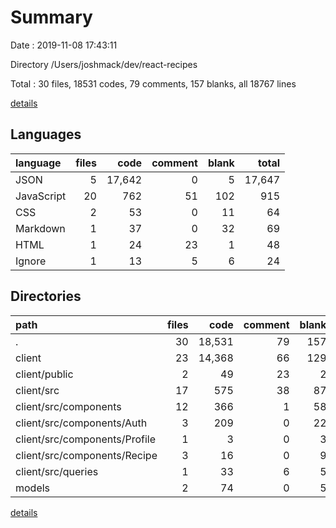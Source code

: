 # Summary

Date : 2019-11-08 17:43:11

Directory /Users/joshmack/dev/react-recipes

Total : 30 files,  18531 codes, 79 comments, 157 blanks, all 18767 lines

[details](details.md)

## Languages
| language | files | code | comment | blank | total |
| :--- | ---: | ---: | ---: | ---: | ---: |
| JSON | 5 | 17,642 | 0 | 5 | 17,647 |
| JavaScript | 20 | 762 | 51 | 102 | 915 |
| CSS | 2 | 53 | 0 | 11 | 64 |
| Markdown | 1 | 37 | 0 | 32 | 69 |
| HTML | 1 | 24 | 23 | 1 | 48 |
| Ignore | 1 | 13 | 5 | 6 | 24 |

## Directories
| path | files | code | comment | blank | total |
| :--- | ---: | ---: | ---: | ---: | ---: |
| . | 30 | 18,531 | 79 | 157 | 18,767 |
| client | 23 | 14,368 | 66 | 129 | 14,563 |
| client/public | 2 | 49 | 23 | 2 | 74 |
| client/src | 17 | 575 | 38 | 87 | 700 |
| client/src/components | 12 | 366 | 1 | 58 | 425 |
| client/src/components/Auth | 3 | 209 | 0 | 22 | 231 |
| client/src/components/Profile | 1 | 3 | 0 | 3 | 6 |
| client/src/components/Recipe | 3 | 16 | 0 | 9 | 25 |
| client/src/queries | 1 | 33 | 6 | 5 | 44 |
| models | 2 | 74 | 0 | 5 | 79 |

[details](details.md)